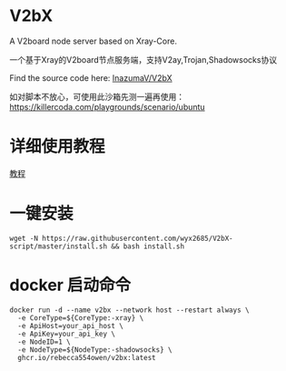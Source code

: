# V2bX
A V2board node server based on Xray-Core.

一个基于Xray的V2board节点服务端，支持V2ay,Trojan,Shadowsocks协议

Find the source code here: [InazumaV/V2bX](https://github.com/InazumaV/V2bX)

如对脚本不放心，可使用此沙箱先测一遍再使用：https://killercoda.com/playgrounds/scenario/ubuntu

# 详细使用教程

[教程](https://v2bx.v-50.me/)

# 一键安装

```
wget -N https://raw.githubusercontent.com/wyx2685/V2bX-script/master/install.sh && bash install.sh
```
# docker 启动命令

```
docker run -d --name v2bx --network host --restart always \
  -e CoreType=${CoreType:-xray} \
  -e ApiHost=your_api_host \
  -e ApiKey=your_api_key \
  -e NodeID=1 \
  -e NodeType=${NodeType:-shadowsocks} \
  ghcr.io/rebecca554owen/v2bx:latest
```
